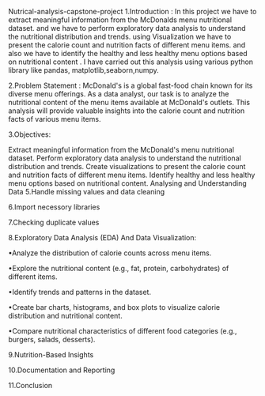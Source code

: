 Nutrical-analysis-capstone-project
1.Introduction : In this project we have to extract meaningful information from the McDonalds menu nutritional dataset. and we have to perform exploratory data analysis to understand the nutritional distribution and trends. using Visualization we have to present the calorie count and nutrition facts of different menu items. and also we have to identify the healthy and less healthy menu options based on nutritional content . I have carried out this analysis using various python library like pandas, matplotlib,seaborn,numpy.

2.Problem Statement : McDonald's is a global fast-food chain known for its diverse menu offerings. As a data analyst, our task is to analyze the nutritional content of the menu items available at McDonald's outlets. This analysis will provide valuable insights into the calorie count and nutrition facts of various menu items.

3.Objectives:

Extract meaningful information from the McDonald's menu nutritional dataset.
Perform exploratory data analysis to understand the nutritional distribution and trends.
Create visualizations to present the calorie count and nutrition facts of different menu items.
Identify healthy and less healthy menu options based on nutritional content.
Analysing and Understanding Data
5.Handle missing values and data cleaning

6.Import necessory libraries

7.Checking duplicate values

8.Exploratory Data Analysis (EDA) And Data Visualization:

•Analyze the distribution of calorie counts across menu items.

•Explore the nutritional content (e.g., fat, protein, carbohydrates) of different items.

•Identify trends and patterns in the dataset.

•Create bar charts, histograms, and box plots to visualize calorie distribution and nutritional content.

•Compare nutritional characteristics of different food categories (e.g., burgers, salads, desserts).

9.Nutrition-Based Insights

10.Documentation and Reporting

11.Conclusion
